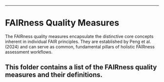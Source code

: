--------------------------------------------------------------------------------------
FAIRness Quality Measures
==========================
The FAIRness quality measures encapsulate the distinctive core concepts inherent in individual FAIR principles. They are established by Peng et al. (2024) and can serve as common, fundamental pillars of holistic FAIRness assessment workflows.

This folder contains a list of the FAIRness quality measures and their definitions.
---------------------------------------------------------------------------------------
